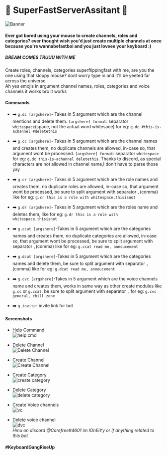 # :small_blue_diamond: SuperFastServerAssitant :small_blue_diamond:
![Banner](https://media.discordapp.net/attachments/716902525374038027/719137347547037706/1591526048723.png?)
#### Ever got bored using your mouse to create channels, roles and categories? ever thought wish you'd just create multiple channels at once because you're wannabefastboi and you just loveee your keyboard :)<br>
##### DREAM COMES TRUUU WITH ME
Create roles, channels, categories superflippingfast with me, are you the one using that sloppy mouse? dont worry type in and it'll be yeeted far across the universe
<br>Ah yes emojis in argument channel names, roles, categories and voice channels it works bro it works
#### Commands
- :arrow_right: ``g.dc [argshere]``- Takes in 5 argument which are the channel mentions and delete them. ``[argshere] format``: separator ``whitespace``(space, not the actual word whitesace) for eg: ``g.dc #this-is-achannel #deletethis``

- :arrow_right: ``g.cc [argshere]``- Takes in 5 argument which are the channel names and creates them, no duplicate channels are allowed, in-case so, that argument wont be processed.  ``[argshere] format``: separator ``whitespace`` for eg: ``g.dc this-is-achannel deletethis``. Thanks to discord, as special characters are not allowed in channel name,I don't have to parse those yay

- :arrow_right: ``g.cr [argshere]``- Takes in 5 argument which are the role names and creates them, no duplicate roles are allowed, in-case so, that argument wont be processed, be sure to split argument with separator ``,``(comma) like for eg: ``g.cr this is a role with whitespace,thisisnot``

- :arrow_right: ``g.dr [argshere]``- Takes in 5 argument which are the roles name and deletes them,  like for eg: ``g.dr this is a role with whitespace,thisisnot``

- :arrow_right: ``g.ccat [argshere]``-Takes in 5 argument which are the categories names and creates them, no duplicate categories
are allowed, in-case so, that argument wont be processed, be sure to split argument with separator ``,``(comma) like for eg: ``g.ccat read me, annoucement``

- :arrow_right: ``g.dcat [argshere]``-Takes in 5 argument which are the categories names and delete them, be sure to split argument with separator ``,``(comma) like for eg: ``g.dcat read me, annoucement``

- :arrow_right: ``g.cvc [argshere]``-Takes in 5 argument which are the voice channels name and creates them, works in same way as other create modules like ``g.cc`` or ``g.ccat``, be sure to split argument with separator ``,`` for eg: ``g.cvc general, chill zone``
- :arrow_right: ``g.invite``- invite link for bot
#### Screenshots
- Help Command <br>
![help cmd](https://media.discordapp.net/attachments/716902525374038027/717326739042205728/Screenshot_from_2020-06-02_16-09-50.png?width=640&height=463)
- Delete Channel <br>
![Delete Channel](https://media.discordapp.net/attachments/716902525374038027/719069242401751050/Screenshot_from_2020-06-07_11-34-04.png?width=468&height=182)

- Create Channel <br>
![Create Channel](https://media.discordapp.net/attachments/716902525374038027/716903765990703184/Screenshot_from_2020-06-01_12-09-09.png?width=394&height=205)

- Create Category<br>
![create category](https://media.discordapp.net/attachments/716902525374038027/716905367442817054/Screenshot_from_2020-06-01_12-15-43.png?width=399&height=204)

- Delete Category <br>
![delete category](https://media.discordapp.net/attachments/716902525374038027/716906756034265108/Screenshot_from_2020-06-01_12-21-17.png?width=399&height=245)

- Create Voice channels<br>
![vc](https://media.discordapp.net/attachments/716902525374038027/717230900001112155/Screenshot_from_2020-06-02_09-49-15.png?width=471&height=180)

- Delete voice channel<br>
![dvc](https://media.discordapp.net/attachments/716902525374038027/717231129496649859/Screenshot_from_2020-06-02_09-50-10.png?width=471&height=202)<br>
*Hmu on discord @Carefree#4601 im lOnElYy or if anything related to this bot*
#### #KeyboardGangRiseUp
